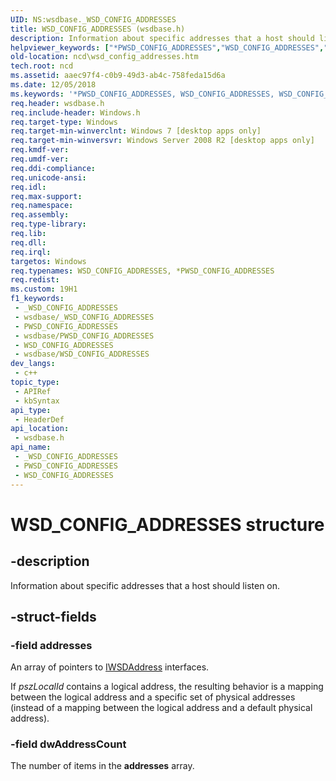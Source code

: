 ```yaml
---
UID: NS:wsdbase._WSD_CONFIG_ADDRESSES
title: WSD_CONFIG_ADDRESSES (wsdbase.h)
description: Information about specific addresses that a host should listen on.
helpviewer_keywords: ["*PWSD_CONFIG_ADDRESSES","WSD_CONFIG_ADDRESSES","WSD_CONFIG_ADDRESSES structure","_WSD_CONFIG_ADDRESSES","ncd.wsd_config_addresses","wsdbase/WSD_CONFIG_ADDRESSES"]
old-location: ncd\wsd_config_addresses.htm
tech.root: ncd
ms.assetid: aaec97f4-c0b9-49d3-ab4c-758feda15d6a
ms.date: 12/05/2018
ms.keywords: '*PWSD_CONFIG_ADDRESSES, WSD_CONFIG_ADDRESSES, WSD_CONFIG_ADDRESSES structure, _WSD_CONFIG_ADDRESSES, ncd.wsd_config_addresses, wsdbase/WSD_CONFIG_ADDRESSES'
req.header: wsdbase.h
req.include-header: Windows.h
req.target-type: Windows
req.target-min-winverclnt: Windows 7 [desktop apps only]
req.target-min-winversvr: Windows Server 2008 R2 [desktop apps only]
req.kmdf-ver: 
req.umdf-ver: 
req.ddi-compliance: 
req.unicode-ansi: 
req.idl: 
req.max-support: 
req.namespace: 
req.assembly: 
req.type-library: 
req.lib: 
req.dll: 
req.irql: 
targetos: Windows
req.typenames: WSD_CONFIG_ADDRESSES, *PWSD_CONFIG_ADDRESSES
req.redist: 
ms.custom: 19H1
f1_keywords:
 - _WSD_CONFIG_ADDRESSES
 - wsdbase/_WSD_CONFIG_ADDRESSES
 - PWSD_CONFIG_ADDRESSES
 - wsdbase/PWSD_CONFIG_ADDRESSES
 - WSD_CONFIG_ADDRESSES
 - wsdbase/WSD_CONFIG_ADDRESSES
dev_langs:
 - c++
topic_type:
 - APIRef
 - kbSyntax
api_type:
 - HeaderDef
api_location:
 - wsdbase.h
api_name:
 - _WSD_CONFIG_ADDRESSES
 - PWSD_CONFIG_ADDRESSES
 - WSD_CONFIG_ADDRESSES
---
```


# WSD_CONFIG_ADDRESSES structure


## -description

Information about specific addresses that a host should listen on.

## -struct-fields

### -field addresses

An array of pointers to <a href="/windows/desktop/api/wsdbase/nn-wsdbase-iwsdaddress">IWSDAddress</a> interfaces.

If <i>pszLocalId</i> contains a logical address, the resulting behavior is a mapping between the logical address and a specific set of physical addresses (instead of a mapping between the logical address and a default physical address).

### -field dwAddressCount

The number of items in the <b>addresses</b> array.


